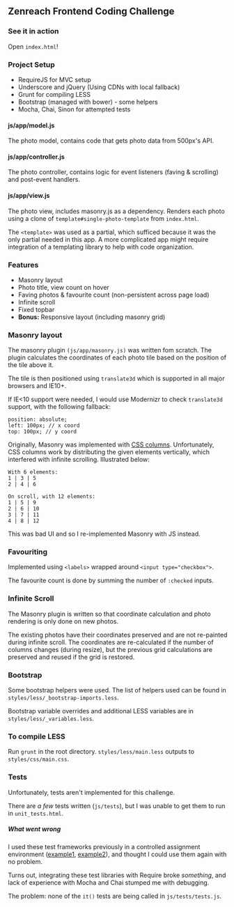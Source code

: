 ## Zenreach Frontend Coding Challenge

### See it in action

Open `index.html`!

### Project Setup

- RequireJS for MVC setup
- Underscore and jQuery (Using CDNs with local fallback)
- Grunt for compiling LESS
- Bootstrap (managed with bower) - some helpers 
- Mocha, Chai, Sinon for attempted tests

#### js/app/model.js

The photo model, contains code that gets photo data from 500px's API.

#### js/app/controller.js

The photo controller, contains logic for event listeners (faving & scrolling) and post-event handlers. 

#### js/app/view.js

The photo view, includes masonry.js as a dependency. Renders each photo using a clone of `template#single-photo-template` from `index.html`.

The `<template>` was used as a partial, which sufficed because it was the only partial needed in this app. A more complicated app might require integration of a templating library to help with code organization.

### Features

- Masonry layout 
- Photo title, view count on hover
- Faving photos & favourite count (non-persistent across page load)
- Infinite scroll
- Fixed topbar
- **Bonus:** Responsive layout (including masonry grid)

### Masonry layout

The masonry plugin `(js/app/masonry.js)` was written fom scratch. The plugin calculates the coordinates of each photo tile based on the position of the tile above it. 

The tile is then positioned using `translate3d` which is supported in all major browsers and IE10+. 

If IE<10 support were needed, I would use Modernizr to check `translate3d` support, with the following fallback:

    position: absolute;
    left: 100px; // x coord
    top: 100px; // y coord

Originally, Masonry was implemented with [CSS columns](https://css-tricks.com/masonry-css/). 
Unfortunately, CSS columns work by distributing the given elements vertically, which interfered with infinite scrolling. Illustrated below: 


    With 6 elements:
    1 | 3 | 5
    2 | 4 | 6

    On scroll, with 12 elements:
    1 | 5 | 9
    2 | 6 | 10 
    3 | 7 | 11
    4 | 8 | 12

This was bad UI and so I re-implemented Masonry with JS instead.

### Favouriting 

Implemented using `<labels>` wrapped around `<input type="checkbox">`.

The favourite count is done by summing the number of `:checked` inputs.

### Infinite Scroll

The Masonry plugin is written so that coordinate calculation and photo rendering is only done on new photos. 

The existing photos have their coordinates preserved and are not re-painted during infinite scroll. The coordinates are re-calculated if the number of columns changes (during resize), but the previous grid calculations are preserved and reused if the grid is restored. 

### Bootstrap

Some bootstrap helpers were used. The list of helpers used can be found in `styles/less/_bootstrap-imports.less`.

Bootstrap variable overrides and additional LESS variables are in `styles/less/_variables.less`.

### To compile LESS

Run `grunt` in the root directory. `styles/less/main.less` outputs to `styles/css/main.css`.

### Tests

Unfortunately, tests aren't implemented for this challenge. 

There are *a few* tests written (`js/tests`), but I was unable to get them to run in `unit_tests.html`.

##### What went wrong

I used these test frameworks previously in a controlled assignment environment ([example1](https://github.com/xeniatay/cs349/blob/master/a2/js/unit_tests/provided_unit_tests.js), [example2](https://github.com/xeniatay/cs349/blob/master/a1/js/unit_tests/provided_unit_tests.js)), and thought I could use them again with no problem.

Turns out, integrating these test libraries with Require broke *something*, and lack of experience with Mocha and Chai stumped me with debugging. 

The problem: none of the `it()` tests are being called in `js/tests/tests.js`. 
